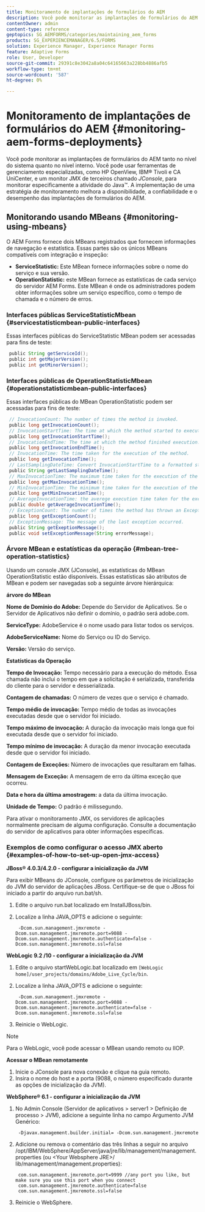 ```yaml
---
title: Monitoramento de implantações de formulários do AEM
description: Você pode monitorar as implantações de formulários do AEM tanto no nível do sistema quanto no nível interno. Saiba mais sobre o monitoramento de implantações de formulários do AEM neste documento.
contentOwner: admin
content-type: reference
geptopics: SG_AEMFORMS/categories/maintaining_aem_forms
products: SG_EXPERIENCEMANAGER/6.5/FORMS
solution: Experience Manager, Experience Manager Forms
feature: Adaptive Forms
role: User, Developer
source-git-commit: 29391c8e3042a8a04c64165663a228bb4886afb5
workflow-type: tm+mt
source-wordcount: '587'
ht-degree: 0%

---
```


# Monitoramento de implantações de formulários do AEM {#monitoring-aem-forms-deployments}

Você pode monitorar as implantações de formulários do AEM tanto no nível do sistema quanto no nível interno. Você pode usar ferramentas de gerenciamento especializadas, como HP OpenView, IBM® Tivoli e CA UniCenter, e um monitor JMX de terceiros chamado *JConsole*, para monitorar especificamente a atividade do Java™. A implementação de uma estratégia de monitoramento melhora a disponibilidade, a confiabilidade e o desempenho das implantações de formulários do AEM.

<!-- For more information about monitoring AEM forms deployments, see [A technical guide for monitoring AEM forms deployments](https://www.adobe.com/devnet/livecycle/pdfs/lc_monitoring_wp_ue.pdf). This URL is 404. No suitable replacement URL was found after a search. Do not make this link live if it is dead! -->

## Monitorando usando MBeans {#monitoring-using-mbeans}

O AEM Forms fornece dois MBeans registrados que fornecem informações de navegação e estatística. Essas partes são os únicos MBeans compatíveis com integração e inspeção:

* **ServiceStatistic:** Este MBean fornece informações sobre o nome do serviço e sua versão.
* **OperationStatistic:** este MBean fornece as estatísticas de cada serviço do servidor AEM Forms. Este MBean é onde os administradores podem obter informações sobre um serviço específico, como o tempo de chamada e o número de erros.

### Interfaces públicas ServiceStatisticMbean {#servicestatisticmbean-public-interfaces}

Essas interfaces públicas do ServiceStatistic MBean podem ser acessadas para fins de teste:

```java
 public String getServiceId();
 public int getMajorVersion();
 public int getMinorVersion();
```

### Interfaces públicas de OperationStatisticMbean {#operationstatisticmbean-public-interfaces}

Essas interfaces públicas do MBean OperationStatistic podem ser acessadas para fins de teste:

```java
 // InvocationCount: The number of times the method is invoked.
 public long getInvocationCount();
 // InvocationStartTime: The time at which the method started to execute.
 public long getInvocationStartTime();
 // InvocationEndTime: The time at which the method finished execution.
 public long getInvocationEndTime();
 // InvocationTime: The time taken for the execution of the method.
 public long getInvocationTime();
 // LastSamplingDateTime: Convert InvocationStartTime to a formatted string
 public String getLastSamplingDateTime();
 // MaxInvocationTime: The maximum time taken for the execution of the method.
 public long getMaxInvocationTime();
 // MinInvocationTime: The minimum time taken for the execution of the method.
 public long getMinInvocationTime();
 // AverageInvocationTime: the averege execution time taken for the execution of the method.
 public double getAverageInvocationTime();
 // ExceptionCount: The number of times the method has thrown an Exception.
 public long getExceptionCount();
 // ExceptionMessage: The message of the last exception occurred.
 public String getExeptionMessage();
 public void setExceptionMessage(String errorMessage);
```

### Árvore MBean e estatísticas da operação {#mbean-tree-operation-statistics}

Usando um console JMX (JConsole), as estatísticas do MBean OperationStatistic estão disponíveis. Essas estatísticas são atributos de MBean e podem ser navegadas sob a seguinte árvore hierárquica:

**árvore do MBean**

**Nome de Domínio do Adobe:** Depende do Servidor de Aplicativos. Se o Servidor de Aplicativos não definir o domínio, o padrão será adobe.com.

**ServiceType:** AdobeService é o nome usado para listar todos os serviços.

**AdobeServiceName:** Nome do Serviço ou ID do Serviço.

**Versão:** Versão do serviço.

**Estatísticas da Operação**

**Tempo de Invocação:** Tempo necessário para a execução do método. Essa chamada não inclui o tempo em que a solicitação é serializada, transferida do cliente para o servidor e desserializada.

**Contagem de chamadas:** O número de vezes que o serviço é chamado.

**Tempo médio de invocação:** Tempo médio de todas as invocações executadas desde que o servidor foi iniciado.

**Tempo máximo de invocação:** A duração da invocação mais longa que foi executada desde que o servidor foi iniciado.

**Tempo mínimo de invocação:** A duração da menor invocação executada desde que o servidor foi iniciado.

**Contagem de Exceções:** Número de invocações que resultaram em falhas.

**Mensagem de Exceção:** A mensagem de erro da última exceção que ocorreu.

**Data e hora da última amostragem:** a data da última invocação.

**Unidade de Tempo:** O padrão é milissegundo.

Para ativar o monitoramento JMX, os servidores de aplicações normalmente precisam de alguma configuração. Consulte a documentação do servidor de aplicativos para obter informações específicas.

### Exemplos de como configurar o acesso JMX aberto {#examples-of-how-to-set-up-open-jmx-access}

**JBoss® 4.0.3/4.2.0 - configurar a inicialização da JVM**

Para exibir MBeans do JConsole, configure os parâmetros de inicialização do JVM do servidor de aplicações JBoss. Certifique-se de que o JBoss foi iniciado a partir do arquivo run.bat/sh.

1. Edite o arquivo run.bat localizado em InstallJBoss/bin.
1. Localize a linha JAVA_OPTS e adicione o seguinte:

   ```shell
    -Dcom.sun.management.jmxremote -Dcom.sun.management.jmxremote.port=9088 -Dcom.sun.management.jmxremote.authenticate=false -Dcom.sun.management.jmxremote.ssl=false
   ```

**WebLogic 9.2 /10 - configurar a inicialização da JVM**

1. Edite o arquivo startWebLogic.bat localizado em `[WebLogic home]/user_projects/domains/Adobe_Live_Cycle/bin`.
1. Localize a linha JAVA_OPTS e adicione o seguinte:

   ```shell
    -Dcom.sun.management.jmxremote -Dcom.sun.management.jmxremote.port=9088 -Dcom.sun.management.jmxremote.authenticate=false -Dcom.sun.management.jmxremote.ssl=false
   ```

1. Reinicie o WebLogic.

>[!NOTE]
>
>Para o WebLogic, você pode acessar o MBean usando remoto ou IIOP.

**Acessar o MBean remotamente**

1. Inicie o JConsole para nova conexão e clique na guia remoto.
1. Insira o nome do host e a porta (9088, o número especificado durante as opções de inicialização da JVM).

**WebSphere® 6.1 - configurar a inicialização da JVM**

1. No Admin Console (Servidor de aplicativos > server1 > Definição de processo > JVM), adicione a seguinte linha no campo Argumento JVM Genérico:

   ```shell
    -Djavax.management.builder.initial= -Dcom.sun.management.jmxremote
   ```

1. Adicione ou remova o comentário das três linhas a seguir no arquivo /opt/IBM/WebSphere/AppServer/java/jre/lib/management/management.properties (ou &lt;Your Websphere JRE>/ lib/management/management.properties):

   ```shell
    com.sun.management.jmxremote.port=9999 //any port you like, but make sure you use this port when you connect
    com.sun.management.jmxremote.authenticate=false
    com.sun.management.jmxremote.ssl=false
   ```

1. Reinicie o WebSphere.
